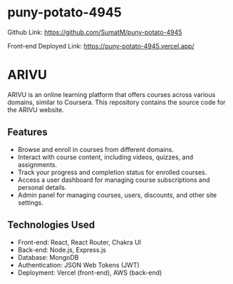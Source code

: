 # puny-potato-4945

Github Link: https://github.com/SumatM/puny-potato-4945

Front-end Deployed Link: https://puny-potato-4945.vercel.app/

# ARIVU

ARIVU is an online learning platform that offers courses across various domains, similar to Coursera. This repository contains the source code for the ARIVU website.

## Features

- Browse and enroll in courses from different domains.
- Interact with course content, including videos, quizzes, and assignments.
- Track your progress and completion status for enrolled courses.
- Access a user dashboard for managing course subscriptions and personal details.
- Admin panel for managing courses, users, discounts, and other site settings.

## Technologies Used

- Front-end: React, React Router, Chakra UI
- Back-end: Node.js, Express.js
- Database: MongoDB
- Authentication: JSON Web Tokens (JWT)
- Deployment: Vercel (front-end), AWS (back-end)


